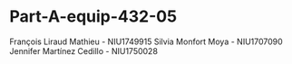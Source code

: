 # Part-A-equip-432-05
François Liraud Mathieu		-	NIU1749915
Silvia Monfort Moya		-	NIU1707090
Jennifer Martínez Cedillo	-	NIU1750028
